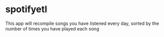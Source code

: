# spotifyetl
This app will recompile songs you have listened every day, sorted by the number of times you have played each song
